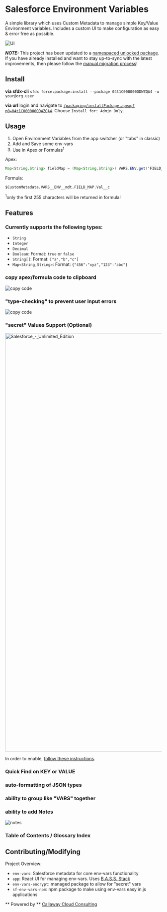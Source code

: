 # Salesforce Environment Variables

A simple library which uses Custom Metadata to manage simple Key/Value Environment variables.  Includes a custom UI to make configuration as easy & error free as possible.

![UI](https://user-images.githubusercontent.com/5217568/58003863-f841e400-7a9e-11e9-8e7a-27b710606086.png)

***NOTE:*** This project has been updated to a [namespaced unlocked package](https://github.com/ChuckJonas/Salesforce-Environment-Vars/issues/3).  If you have already installed and want to stay up-to-sync with the latest improvements, then please follow the [manual migration process](https://github.com/ChuckJonas/Salesforce-Environment-Vars/blob/master/docs/UPGRADE-FROM-UNPACKAGED.md)!

## Install

**via sfdx-cli**
`sfdx force:package:install --package 04t1C000000ODWZQA4 -u your@org.user`

**via url**
login and navigate to [`/packaging/installPackage.apexp?p0=04t1C000000ODWZQA4`](https://login.salesforce.com/packaging/installPackage.apexp?p0=04t1C000000ODWZQA4). Choose `Install for: Admin Only`.


## Usage

1. Open Environment Variables from the app switcher (or "tabs" in classic)
2. Add and Save some  env-vars
3. Use in Apex or Formulas<sup>1</sup>

Apex:
```java
Map<String,String> fieldMap = (Map<String,String>) VARS.ENV.get('FIELD_MAP');
```

Formula:
```
$CustomMetadata.VARS__ENV__mdt.FIELD_MAP.Val__c
```
<sup>1</sup>only the first 255 characters will be returned in formula!

## Features

### Currently supports the following types:

- `String`
- `Integer`
- `Decimal`
- `Boolean`: Format: `true` or `false`
- `String[]`: Format: `["a","b","c"]`
- `Map<String,String>`: Format: `{"456":"xyz","123":"abc"}`

### copy apex/formula code to clipboard
![copy code](https://user-images.githubusercontent.com/5217568/58001336-6636dd00-7a98-11e9-875b-a468d42633cc.png)

### "type-checking" to prevent user input errors
![copy code](https://user-images.githubusercontent.com/5217568/58004297-2ecc2e80-7aa0-11e9-9ca9-c0e2e5d4a0da.png)

### "secret" Values Support (Optional)

<img width="1342" alt="Salesforce_-_Unlimited_Edition" src="https://user-images.githubusercontent.com/5217568/60910786-f4c90e80-a23e-11e9-9806-6bf47a2a8f07.png">

In order to enable, [follow these instructions](https://github.com/ChuckJonas/Salesforce-Environment-Vars/blob/master/docs/ENABLE-SECRETS.md).


### Quick Find on KEY or VALUE

### auto-formatting of JSON types

### ability to group like "VARS" together

### ability to add Notes
![notes](
https://user-images.githubusercontent.com/5217568/58004459-7d79c880-7aa0-11e9-9641-5ef774ea603f.png)

### Table of Contents / Glossary Index


## Contributing/Modifying

Project Overview:

- `env-vars`: Salesforce metadata for core env-vars functionality
- `app`: React UI for managing env-vars.  Uses [B.A.S.S. Stack](https://github.com/ChuckJonas/bad-ass-salesforce-stack)
- `env-vars-encrypt`: managed package to allow for "secret" vars
- `sf-env-vars-npm`: npm package to make using env-vars easy in js applications


** Powered by ** [Callaway Cloud Consulting](https://www.callawaycloud.com/)
